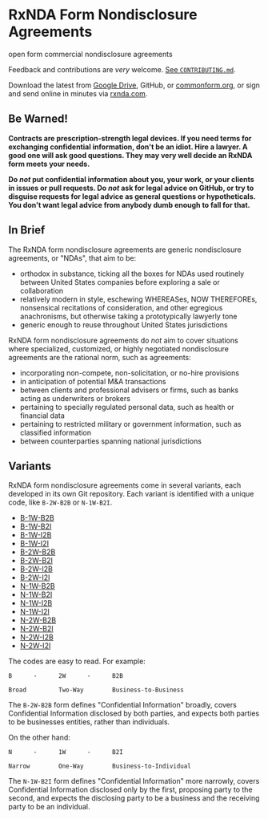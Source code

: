 # RxNDA Form Nondisclosure Agreements

open form commercial nondisclosure agreements

Feedback and contributions are _very_ welcome.  [See `CONTRIBUTING.md`](./CONTRIBUTING.md).

Download the latest from [Google Drive](https://drive.google.com/drive/folders/0B4WQgvqBs9InQkdiSWJjTnN6MEk?usp=sharing), GitHub, or [commonform.org](https://commonform.org/publications/rxnda), or sign and send online in minutes via [rxnda.com](https://rxnda.com).

## Be Warned!

**Contracts are prescription-strength legal devices.  If you need terms for exchanging confidential information, don't be an idiot.  Hire a lawyer.  A good one will ask good questions.  They may very well decide an RxNDA form meets your needs.**

**Do _not_ put confidential information about you, your work, or your clients in issues or pull requests.  Do _not_ ask for legal advice on GitHub, or try to disguise requests for legal advice as general questions or hypotheticals.  You don't want legal advice from anybody dumb enough to fall for that.**

## In Brief

The RxNDA form nondisclosure agreements are generic nondisclosure agreements, or "NDAs", that aim to be:

- orthodox in substance, ticking all the boxes for NDAs used routinely between United States companies before exploring a sale or collaboration
- relatively modern in style, eschewing WHEREASes, NOW THEREFOREs, nonsensical recitations of consideration, and other egregious anachronisms, but otherwise taking a prototypically lawyerly tone
- generic enough to reuse throughout United States jurisdictions

RxNDA form nondisclosure agreements do _not_ aim to cover situations where specialized, customized, or highly negotiated nondisclosure agreements are the rational norm, such as agreements:

- incorporating non-compete, non-solicitation, or no-hire provisions
- in anticipation of potential M&A transactions
- between clients and professional advisers or firms, such as banks acting as underwriters or brokers
- pertaining to specially regulated personal data, such as health or financial data
- pertaining to restricted military or government information, such as classified information
- between counterparties spanning national jurisdictions

## Variants

RxNDA form nondisclosure agreements come in several variants, each developed in its own Git repository.  Each variant is identified with a unique code, like `B-2W-B2B` or `N-1W-B2I`.

- [B-1W-B2B](https://github.com/rxnda/B-1W-B2B)
- [B-1W-B2I](https://github.com/rxnda/B-1W-B2I)
- [B-1W-I2B](https://github.com/rxnda/B-1W-I2B)
- [B-1W-I2I](https://github.com/rxnda/B-1W-I2I)
- [B-2W-B2B](https://github.com/rxnda/B-2W-B2B)
- [B-2W-B2I](https://github.com/rxnda/B-2W-B2I)
- [B-2W-I2B](https://github.com/rxnda/B-2W-I2B)
- [B-2W-I2I](https://github.com/rxnda/B-2W-I2I)
- [N-1W-B2B](https://github.com/rxnda/N-1W-B2B)
- [N-1W-B2I](https://github.com/rxnda/N-1W-B2I)
- [N-1W-I2B](https://github.com/rxnda/N-1W-I2B)
- [N-1W-I2I](https://github.com/rxnda/N-1W-I2I)
- [N-2W-B2B](https://github.com/rxnda/N-2W-B2B)
- [N-2W-B2I](https://github.com/rxnda/N-2W-B2I)
- [N-2W-I2B](https://github.com/rxnda/N-2W-I2B)
- [N-2W-I2I](https://github.com/rxnda/N-2W-I2I)

The codes are easy to read.  For example:

    B      -      2W      -      B2B
    
    Broad         Two-Way        Business-to-Business

The `B-2W-B2B` form defines "Confidential Information" broadly, covers Confidential Information disclosed by both parties, and expects both parties to be businesses entities, rather than individuals.

On the other hand:

    N      -      1W      -      B2I
    
    Narrow        One-Way        Business-to-Individual

The `N-1W-B2I` form defines "Confidential Information" more narrowly, covers Confidential Information disclosed only by the first, proposing party to the second, and expects the disclosing party to be a business and the receiving party to be an individual.
